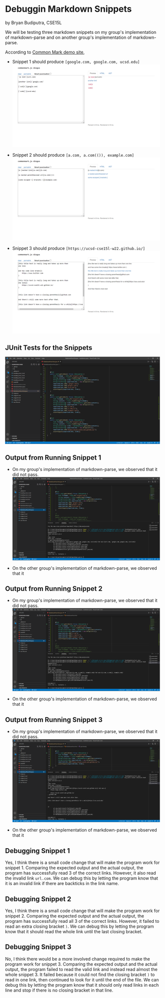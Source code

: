 # Debuggin Markdown Snippets
by Bryan Budiputra, CSE15L

We will be testing three markdown snippets on my group's implementation of markdown-parse and on another group's implementation of markdown-parse.

According to [Common Mark demo site](https://spec.commonmark.org/dingus/),

* Snippet 1 should produce `[google.com, google.com, ucsd.edu]`
    ![Image](images/snippet1.png)

* Snippet 2 should produce `[a.com, a.com(()), example.com]`
    ![Image](images/snippet2.png)

* Snippet 3 should produce `[https://ucsd-cse15l-w22.github.io/]`
    ![Image](images/snippet3.png)

## JUnit Tests for the Snippets
![Image](images/junitsnippets.png)

## Output from Running Snippet 1
* On my group's implementation of markdown-parse, we observed that it did not pass.
    ![Image](images/myfailsnippet1.png)

* On the other group's implementation of markdown-parse, we observed that it 

## Output from Running Snippet 2
* On my group's implementation of markdown-parse, we observed that it did not pass.
    ![Image](images/myfailsnippet2.png)

* On the other group's implementation of markdown-parse, we observed that it 

## Output from Running Snippet 3
* On my group's implementation of markdown-parse, we observed that it did not pass.
    ![Image](images/myfailsnippet3.png)

* On the other group's implementation of markdown-parse, we observed that it 

## Debugging Snippet 1
Yes, I think there is a small code change that will make the program work for snippet 1. Comparing the expected output and the actual output, the program has successfully read 3 of the correct links. However, it also read the invalid link `url.com`. We can debug this by letting the program know that it is an invalid link if there are backticks in the link name.

## Debugging Snippet 2
Yes, I think there is a small code change that will make the program work for snippet 2. Comparing the expected output and the actual output, the program has successfully read all 3 of the correct links. However, it failed to read an extra closing bracket `)`. We can debug this by letting the program know that it should read the whole link until the last closing bracket.

## Debugging Snippet 3
No, I think there would be a more involved change required to make the program work for snippet 3. Comparing the expected output and the actual output, the program failed to read the valid link and instead read almost the whole snippet 3. It failed because it could not find the closing bracket `)` to read in one link, then continued to look for it until the end of the file. We can debug this by letting the program know that it should only read links in each line and stop if there is no closing bracket in that line.